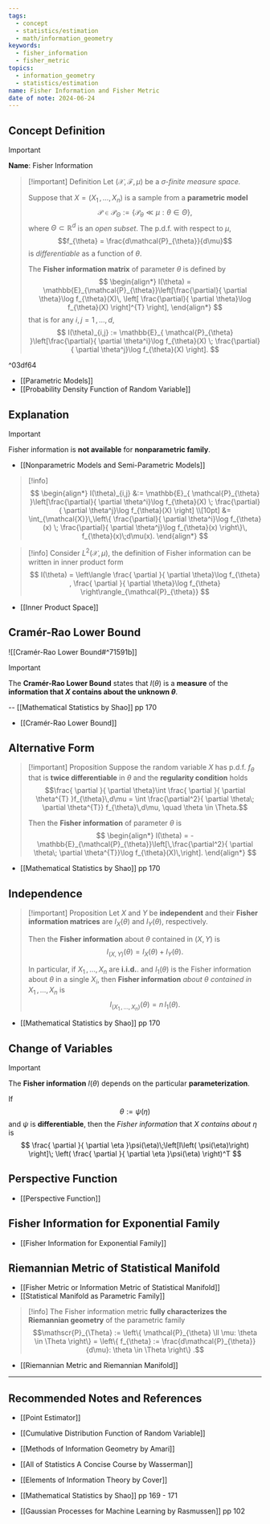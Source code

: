 ```yaml
---
tags:
  - concept
  - statistics/estimation
  - math/information_geometry
keywords:
  - fisher_information
  - fisher_metric
topics:
  - information_geometry
  - statistics/estimation
name: Fisher Information and Fisher Metric
date of note: 2024-06-24
---
```


## Concept Definition

>[!important]
>**Name**: Fisher Information

>[!important] Definition
>Let $(\mathcal{X}, \mathscr{F}, \mu)$ be a *$\sigma$-finite measure space.*
>
>Suppose that $X = (X_{1} \,{,}\ldots{,}\,X_{n})$ is a sample from a **parametric model** $$\mathcal{P} \in \mathscr{P}_{\Theta} := \left\{ \mathcal{P}_{\theta} \ll \mu: \theta \in \Theta \right\},$$ where $\Theta \subset \mathbb{R}^d$ is an *open subset*. The p.d.f. with respect to $\mu$, $$f_{\theta} = \frac{d\mathcal{P}_{\theta}}{d\mu}$$ is *differentiable* as a function of $\theta$. 
>
> The **Fisher information matrix** of parameter $\theta$ is defined by
>$$
>\begin{align*}
> I(\theta) =  \mathbb{E}_{\mathcal{P}_{\theta}}\left[\frac{\partial}{ \partial \theta}\log f_{\theta}(X)\, \left[ \frac{\partial}{ \partial \theta}\log f_{\theta}(X) \right]^{T}  \right],
>\end{align*}
>$$
>that is for any $i,j=1 \,{,}\ldots{,}\,d$,
>$$
> I(\theta)_{i,j} :=  \mathbb{E}_{ \mathcal{P}_{\theta} }\left[\frac{\partial}{ \partial \theta^i}\log f_{\theta}(X) \; \frac{\partial}{ \partial \theta^j}\log f_{\theta}(X)  \right].
>$$

^03df64


- [[Parametric Models]]
- [[Probability Density Function of Random Variable]]

## Explanation

>[!important]
>Fisher information is **not available** for **nonparametric family**.

- [[Nonparametric Models and Semi-Parametric Models]]

>[!info]
>$$
>\begin{align*}
> I(\theta)_{i,j} &:=  \mathbb{E}_{ \mathcal{P}_{\theta} }\left[\frac{\partial}{ \partial \theta^i}\log f_{\theta}(X) \; \frac{\partial}{ \partial \theta^j}\log f_{\theta}(X)  \right] \\[10pt]
> &= \int_{\mathcal{X}}\,\left\{ \frac{\partial}{ \partial \theta^i}\log f_{\theta}(x) \; \frac{\partial}{ \partial \theta^j}\log f_{\theta}(x) \right\}\, f_{\theta}(x)\;d\mu(x).
>\end{align*}
>$$

>[!info]
>Consider $L^2(\mathcal{X}, \mu)$, the definition of Fisher information can be written in inner product form
>$$
> I(\theta) = \left\langle \frac{ \partial  }{ \partial \theta}\log f_{\theta}  ,  \frac{ \partial  }{ \partial \theta}\log f_{\theta} \right\rangle_{\mathcal{P}_{\theta}}
>$$

- [[Inner Product Space]]

## Cramér-Rao Lower Bound

![[Cramér-Rao Lower Bound#^71591b]]


>[!important]
>The **Cramér-Rao Lower Bound** states that $I(\theta)$ is a **measure** of the **information that $X$ contains about the unknown $\theta$**.
>
>-- [[Mathematical Statistics by Shao]] pp 170

- [[Cramér-Rao Lower Bound]]


## Alternative Form

>[!important] Proposition
>Suppose the random variable $X$ has p.d.f. $f_{\theta}$ that is **twice differentiable** in $\theta$ and the **regularity condition** holds
>$$\frac{ \partial  }{ \partial \theta}\int \frac{ \partial  }{ \partial \theta^{T} }f_{\theta}\,d\mu = \int \frac{\partial^2}{ \partial \theta\; \partial \theta^{T}} f_{\theta}\,d\mu, \quad \theta \in \Theta.$$ 
>
>Then the **Fisher information**  of parameter $\theta$ is 
>$$
>\begin{align*}
> I(\theta) =  -\mathbb{E}_{\mathcal{P}_{\theta}}\left[\,\frac{\partial^2}{ \partial \theta\; \partial \theta^{T}}\log f_{\theta}(X)\,\right].
>\end{align*}
>$$

- [[Mathematical Statistics by Shao]] pp 170

## Independence

>[!important] Proposition
>Let $X$ and $Y$ be **independent** and their **Fisher information matrices** are $I_{X}(\theta)$ and $I_{Y}(\theta)$, respectively. 
>
>Then the **Fisher information** about $\theta$ contained in $(X,Y)$ is $$I_{(X,Y)}(\theta) = I_{X}(\theta) + I_{Y}(\theta).$$
>
>In particular, if $X_{1} \,{,}\ldots{,}\,X_{n}$ are **i.i.d.**. and $I_{1}(\theta)$ is the Fisher information about $\theta$ in a single $X_{i}$, then **Fisher information** *about* $\theta$ *contained in* $X_{1} \,{,}\ldots{,}\,X_{n}$ is $$I_{(X_{1} \,{,}\ldots{,}\,X_{n})}(\theta) = n\,I_{1}(\theta).$$

- [[Mathematical Statistics by Shao]] pp 170

## Change of Variables

>[!important] 
>The **Fisher information** $I(\theta)$ depends on the particular **parameterization**.
>
>If $$\theta := \psi(\eta)$$ and $\psi$ is **differentiable**, then the *Fisher information* that $X$ *contains about $\eta$* is
>$$
>\frac{ \partial  }{ \partial \eta }\psi(\eta)\;\left[I\left( \psi(\eta)\right)  \right]\; \left( \frac{ \partial  }{ \partial \eta }\psi(\eta) \right)^T
>$$

## Perspective Function

- [[Perspective Function]]


## Fisher Information for Exponential Family


- [[Fisher Information for Exponential Family]]


## Riemannian Metric of Statistical Manifold

- [[Fisher Metric or Information Metric of Statistical Manifold]]
- [[Statistical Manifold as Parametric Family]]


>[!info]
>The Fisher information metric **fully characterizes the Riemannian geometry** of the parametric family 
>$$\mathscr{P}_{\Theta} := \left\{ \mathcal{P}_{\theta} \ll \mu: \theta \in \Theta \right\} = \left\{ f_{\theta} := \frac{d\mathcal{P}_{\theta}}{d\mu}: \theta \in \Theta   \right\} .$$

- [[Riemannian Metric and Riemannian Manifold]]





-----------
##  Recommended Notes and References




- [[Point Estimator]]

- [[Cumulative Distribution Function of Random Variable]]



- [[Methods of Information Geometry by Amari]]
- [[All of Statistics A Concise Course by Wasserman]]
- [[Elements of Information Theory by Cover]]
- [[Mathematical Statistics by Shao]] pp 169 - 171
- [[Gaussian Processes for Machine Learning by Rasmussen]] pp 102
